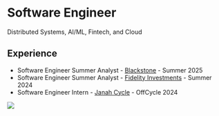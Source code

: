 # Software Engineer

Distributed Systems, AI/ML, Fintech, and Cloud

## Experience
- Software Engineer Summer Analyst - [Blackstone](https://www.blackstone.com/) - Summer 2025
- Software Engineer Summer Analyst - [Fidelity Investments](https://www.fidelity.com/about-fidelity/our-company) - Summer 2024
- Software Engineer Intern - [Janah Cycle](https://www.janahcycle.org/) - OffCycle 2024  

  

![](https://komarev.com/ghpvc/?username=Emad-Eldin-G) 
